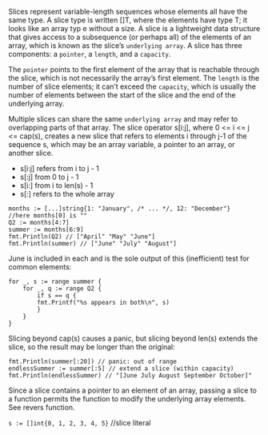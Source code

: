 Slices represent variable-length sequences whose elements all have the same type. A slice type
is written []T, where the elements have type T; it looks like an array typ e without a size.
A slice is a lightweight data structure that gives access to a subsequence (or perhaps all) 
of the elements of an array, which is known as the slice’s `underlying array`.
A slice has three components: a `pointer`, a `length`, and a `capacity`.

The `pointer` points to the first element of the array that is reachable through the slice, which is not
necessarily the array’s first element.
The `length` is the number of slice elements; it can’t exceed
the `capacity`, which is usually the number of elements between the start of the slice and the end
of the underlying array.

Multiple slices can share the same `underlying array` and may refer to overlapping parts of that array.
The slice operator s[i:j], where 0 <= i <= j <= cap(s), creates a new slice that refers to elements
i through j-1 of the sequence s, which may be an array variable, a pointer to an array, or another slice.
- s[i:j] refers from i to j - 1
- s[:j] from 0 to j - 1
- s[i:] from i to len(s) - 1
- s[:] refers to the whole array

```
months := [...]string{1: "January", /* ... */, 12: "December"}
//here months[0] is ""
Q2 := months[4:7]
summer := months[6:9]
fmt.Println(Q2) // ["April" "May" "June"]
fmt.Println(summer) // ["June" "July" "August"]
```

June is included in each and is the sole output of this (inefficient) test for common elements:
```
for _, s := range summer {
    for _, q := range Q2 {
        if s == q {
        fmt.Printf("%s appears in both\n", s)
        }
    }
}
```
Slicing beyond cap(s) causes a panic, but slicing beyond len(s) extends the slice, so the
result may be longer than the original:
```
fmt.Println(summer[:20]) // panic: out of range
endlessSummer := summer[:5] // extend a slice (within capacity)
fmt.Println(endlessSummer) // "[June July August September October]"
```

Since a slice contains a pointer to an element of an array, passing a slice to a function permits
the function to modify the underlying array elements.
See revers function.

`s := []int{0, 1, 2, 3, 4, 5}` //slice literal

